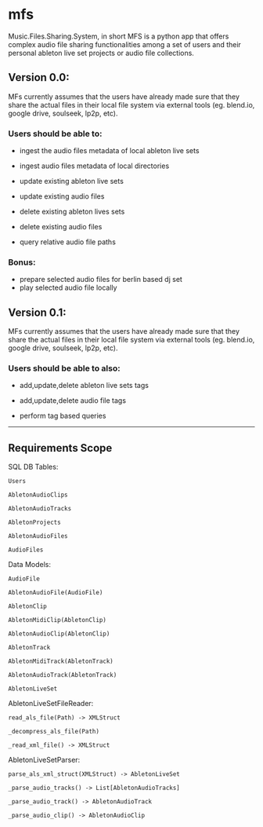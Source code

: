 # mfs
Music.Files.Sharing.System, in short MFS is a python app that offers complex audio file sharing functionalities among a set of users and their personal ableton live set projects or audio file collections. 

## Version 0.0: 

MFs currently assumes that the users have already made sure that they share the actual files in their local file system via external tools (eg. blend.io, google drive, soulseek, lp2p, etc).  

### Users should be able to:

* ingest the audio files metadata of local ableton live sets
* ingest audio files metadata of local directories 

* update existing ableton live sets
* update existing audio files

* delete existing ableton lives sets  
* delete existing audio files  

* query relative audio file paths


### Bonus:
* prepare selected audio files for berlin based dj set 
* play selected audio file locally   


## Version 0.1: 

MFs currently assumes that the users have already made sure that they share the actual files in their local file system via external tools (eg. blend.io, google drive, soulseek, lp2p, etc).  

### Users should be able to also:

* add,update,delete ableton live sets tags
* add,update,delete audio file tags

* perform tag based queries



---

## Requirements Scope 


SQL DB Tables:

    Users

    AbletonAudioClips

    AbletonAudioTracks

    AbletonProjects

    AbletonAudioFiles

    AudioFiles

Data Models:

    AudioFile 

    AbletonAudioFile(AudioFile)

    AbletonClip

    AbletonMidiClip(AbletonClip)

    AbletonAudioClip(AbletonClip)

    AbletonTrack

    AbletonMidiTrack(AbletonTrack)

    AbletonAudioTrack(AbletonTrack)

    AbletonLiveSet


AbletonLiveSetFileReader:
  
    read_als_file(Path) -> XMLStruct

    _decompress_als_file(Path)

    _read_xml_file() -> XMLStruct


AbletonLiveSetParser:

    parse_als_xml_struct(XMLStruct) -> AbletonLiveSet

    _parse_audio_tracks() -> List[AbletonAudioTracks]

    _parse_audio_track() -> AbletonAudioTrack
    
    _parse_audio_clip() -> AbletonAudioClip
